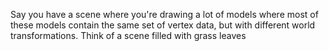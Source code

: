 
Say you have a scene where you're drawing a lot of models where most of these models contain the same set of vertex data, but with different world transformations. Think of a scene filled with grass leaves
